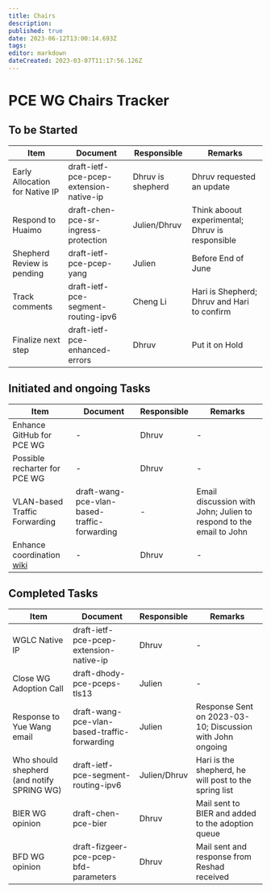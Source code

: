 ```yaml
---
title: Chairs
description: 
published: true
date: 2023-06-12T13:00:14.693Z
tags: 
editor: markdown
dateCreated: 2023-03-07T11:17:56.126Z
---
```


# PCE WG Chairs Tracker

## To be Started
|Item|Document|Responsible|Remarks|
|---|---|---|---|
| Early Allocation for Native IP | draft-ietf-pce-pcep-extension-native-ip | Dhruv is shepherd | Dhruv requested an update |
|Respond to Huaimo | draft-chen-pce-sr-ingress-protection | Julien/Dhruv | Think aboout experimental; Dhruv is responsible |
| Shepherd Review is pending| draft-ietf-pce-pcep-yang| Julien | Before End of June |
| Track comments | draft-ietf-pce-segment-routing-ipv6 | Cheng Li | Hari is Shepherd; Dhruv and Hari to confirm | 
| Finalize next step | draft-ietf-pce-enhanced-errors | Dhruv | Put it on Hold |


## Initiated and ongoing Tasks
|Item|Document|Responsible|Remarks|
|---|---|---|---|
| Enhance GitHub for PCE WG | - | Dhruv | - |
| Possible recharter for PCE WG | - | Dhruv | - |
| VLAN-based Traffic Forwarding|draft-wang-pce-vlan-based-traffic-forwarding|-|Email discussion with John; Julien to respond to the email to John|
| Enhance coordination [wiki](https://wiki.ietf.org/group/pce/coordination) | - | Dhruv | - |

## Completed Tasks
|Item|Document|Responsible|Remarks|
|---|---|---|---|
| WGLC Native IP | draft-ietf-pce-pcep-extension-native-ip | Dhruv | - |
| Close WG Adoption Call | draft-dhody-pce-pceps-tls13 | Julien | - |
|Response to Yue Wang email| draft-wang-pce-vlan-based-traffic-forwarding | Julien | Response Sent on 2023-03-10; Discussion with John ongoing |
|Who should shepherd (and notify SPRING WG) | draft-ietf-pce-segment-routing-ipv6 | Julien/Dhruv | Hari is the shepherd, he will post to the spring list | 
|BIER WG opinion|draft-chen-pce-bier|Dhruv|Mail sent to BIER and added to the adoption queue|
|BFD WG opinion|draft-fizgeer-pce-pcep-bfd-parameters|Dhruv|Mail sent and response from Reshad received|

